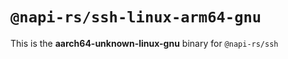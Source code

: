# `@napi-rs/ssh-linux-arm64-gnu`

This is the **aarch64-unknown-linux-gnu** binary for `@napi-rs/ssh`

